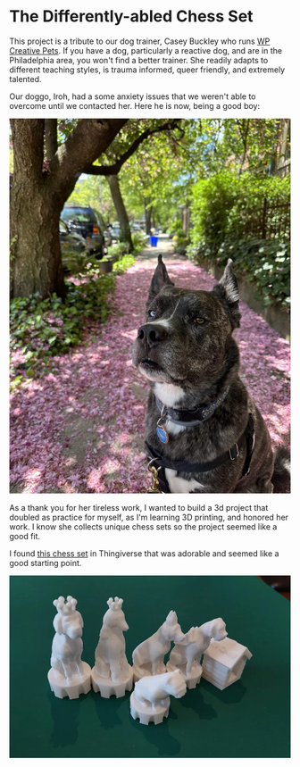 # The Differently-abled Chess Set

This project is a tribute to our dog trainer, Casey Buckley who runs [WP Creative Pets](https://www.wpcreativepets.com/). If you have a dog, particularly a reactive dog, and are in the Philadelphia area, you won't find a better trainer. She readily adapts to different teaching styles, is trauma informed, queer friendly, and extremely talented.

Our doggo, Iroh, had a some anxiety issues that we weren't able to overcome until we contacted her. Here he is now, being a good boy:

![Iroh](./images/Iroh.png)

As a thank you for her tireless work, I wanted to build a 3d project that doubled as practice for myself, as I'm learning 3D printing, and honored her work. I know she collects unique chess sets so the project seemed like a good fit.

I found [this chess set](https://www.thingiverse.com/thing:5590380) in Thingiverse that was adorable and seemed like a good starting point.

![original set](./images/reference-set.png)

